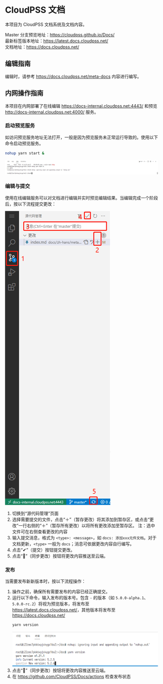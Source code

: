 # CloudPSS 文档

本项目为 CloudPSS 文档系统及文档内容。

Master 分支预览地址：<https://cloudpss.github.io/Docs/>  
最新标签版本地址：<https://latest.docs.cloudpss.net/>  
文档地址：<https://docs.cloudpss.net/>

## 编辑指南

编辑时，请参考 <https://docs.cloudpss.net/meta-docs> 内容进行编写。

## 内网操作指南

本项目在内网部署了在线编辑 <https://docs-internal.cloudpss.net:4443/> 和预览 <http://docs-internal.cloudpss.net:4000/> 服务。

### 启动预览服务

如访问预览服务地址无法打开，一般是因为预览服务未正常运行导致的。使用以下命令启动预览服务。

```sh
nohup yarn start &
```

![](./.github/assets/terminal.png)

### 编辑与提交

使用在线编辑服务可以对文档进行编辑并实时预览编辑结果。当编辑完成一个阶段后，按以下流程提交更改：

![](.github/assets/source-control.png)

1. 切换到“源代码管理”页面
2. 选择需要提交的文件，点击“＋”（暂存更改）将其添加到暂存区，或点击“更改”一行右侧的“＋”（暂存所有更改）以将所有更改添加至暂存区。
   注：选中文件可在右侧查看更改的内容
3. 输入提交消息，格式为 `<type>: <message>`，如 `docs: 添加xxx元件文档`。对于文档更新，`<type>` 一般为 `docs`；消息可依据更改内容自行编写。
4. 点击“✔”（提交）按钮提交更改。
5. 点击“🔄”（同步更改）按钮将更改内容推送至云端。

### 发布

当需要发布新新版本时，按以下流程操作：

1. 操作之前，确保所有需要发布的内容已经正确提交。
2. 运行以下命令，输入发布的版本号。包含 `-` 的版本（如 `5.0.0-alpha.1`、`5.0.0-rc.2`）将视为预览版本，将发布至 <https://latest.docs.cloudpss.net/>，其他版本将发布至 <https://docs.cloudpss.net/>
   ```sh
   yarn version
   ```
   ![](.github/assets/release.png)
3. 点击“🔄”（同步更改）按钮将更改内容推送至云端。
4. 在 <https://github.com/CloudPSS/Docs/actions> 检查发布状态

